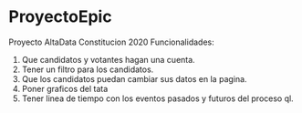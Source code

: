 # ProyectoEpic
Proyecto AltaData Constitucion 2020
Funcionalidades:
1) Que candidatos y votantes hagan una cuenta.
2) Tener un filtro para los candidatos.
3) Que los candidatos puedan cambiar sus datos en la pagina.
4) Poner graficos del tata
5) Tener linea de tiempo con los eventos pasados y futuros del proceso ql.

